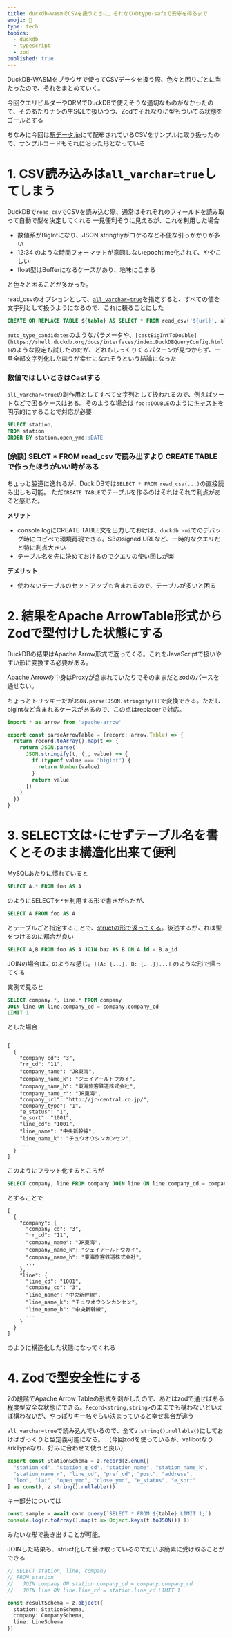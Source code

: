 ```yaml
---
title: duckdb-wasmでCSVを扱うときに、それなりのtype-safeで安寧を得るまで
emoji: 🧆
type: tech
topics:
  - duckdb
  - typescript
  - zod
published: true
---
```


DuckDB-WASMをブラウザで使ってCSVデータを扱う際、色々と困りごとに当たったので、それをまとめていく。

今回クエリビルダーやORMでDuckDBで使えそうな適切なものがなかったので、そのあたりナシの生SQLで扱いつつ、Zodでそれなりに型もついてる状態をゴールとする

ちなみに今回は[駅データ.jp](https://www.ekidata.jp/)にて配布されているCSVをサンプルに取り扱ったので、サンプルコードもそれに沿った形となっている

# 1. CSV読み込みは`all_varchar=true`してしまう

DuckDBで`read_csv`でCSVを読み込む際、通常はそれぞれのフィールドを読み取って自動で型を決定してくれる
一見便利そうに見えるが、これを利用した場合

- 数値系がBigIntになり、JSON.stringfiyがコケるなど不便な引っかかりが多い
- 12:34 のような時間フォーマットが意図しないepochtime化されて、ややこしい
- float型はBufferになるケースがあり、地味にこまる

と色々と困ることが多かった。

read_csvのオプションとして、[`all_varchar=true`](https://duckdb.org/docs/1.3/data/csv/overview#parameters)を指定すると、すべての値を文字列として扱うようになるので、これに頼ることにした

```sql
CREATE OR REPLACE TABLE ${table} AS SELECT * FROM read_csv('${url}', all_varchar=true);
```

`auto_type_candidates`のようなパラメータや、`[castBigIntToDouble](https://shell.duckdb.org/docs/interfaces/index.DuckDBQueryConfig.html)`のような設定も試したのだが、どれもしっくりくるパターンが見つからず、一旦全部文字列化したほうが幸せになれそうという結論になった

### 数値でほしいときはCastする

`all_varchar=true`の副作用としてすべて文字列として扱われるので、例えばソートなどで困るケースはある。そのような場合は `foo::DOUBLE`のように[キャスト](https://duckdb.org/docs/stable/sql/expressions/cast)を明示的にすることで対応が必要

```sql
SELECT station,
FROM station
ORDER BY station.open_ymd::DATE
```

### (余談) SELCT * FROM read_csv で読み出すより CREATE TABLE　で作ったほうがいい時がある

ちょっと脇道に逸れるが、Duck DBでは`SELECT * FROM read_csv(...)`の直接読み出しも可能。
ただ`CREATE TABLE`でテーブルを作るのはそれはそれで利点があると感じた。

**メリット**
- console.logにCREATE TABLE文を出力しておけば、`duckdb -ui`でのデバッグ時にコピペで環境再現できる。S3のsigned URLなど、一時的なクエリだと特に利点大きい
- テーブル名を先に決めておけるのでクエリの使い回しが楽

**デメリット**
- 使わないテーブルのセットアップも含まれるので、テーブルが多いと困る


# 2. 結果をApache ArrowTable形式からZodで型付けした状態にする

DuckDBの結果はApache Arrow形式で返ってくる。これをJavaScriptで扱いやすい形に変換する必要がある。

Apache Arrowの中身はProxyが含まれていたりでそのままだとzodのパースを通せない。

ちょっとトリッキーだが`JSON.parse(JSON.stringify())`で変換できる。ただしbigintなど含まれるケースがあるので、この点はreplacerで対応。

```ts
import * as arrow from 'apache-arrow'

export const parseArrowTable = (record: arrow.Table) => {
  return record.toArray().map(t => {
    return JSON.parse(
      JSON.stringify(t, (_, value) => {
        if (typeof value === "bigint") {
          return Number(value)
        }
        return value
      })
    )
  })
}
```


# 3. SELECT文は`*`にせずテーブル名を書くとそのまま構造化出来て便利

MySQLあたりに慣れていると

```sql
SELECT A.* FROM foo AS A
```
のようにSELECTを`*`を利用する形で書きがちだが、

```sql
SELECT A FROM foo AS A
```

とテーブルごと指定することで、[structの形で返ってくる](https://duckdb.org/docs/stable/sql/query_syntax/from)。後述するがこれは型をつけるのに都合が良い

```sql
SELECT A,B FROM foo AS A JOIN baz AS B ON A.id = B.a_id
```
JOINの場合はこのような感じ。`[{A: {...}, B: {...}}...]` のような形で帰ってくる

実例で見ると

```sql
SELECT company.*, line.* FROM company 
JOIN line ON line.company_cd = company.company_cd 
LIMIT 1
```
とした場合

```

[
  {
    "company_cd": "3",
    "rr_cd": "11",
    "company_name": "JR東海",
    "company_name_k": "ジェイアールトウカイ",
    "company_name_h": "東海旅客鉄道株式会社",
    "company_name_r": "JR東海",
    "company_url": "http://jr-central.co.jp/",
    "company_type": "1",
    "e_status": "1",
    "e_sort": "1001",
    "line_cd": "1001",
    "line_name": "中央新幹線",
    "line_name_k": "チュウオウシンカンセン",
    ...
  }
]
``` 
このようにフラット化するところが

```sql
SELECT company, line FROM company JOIN line ON line.company_cd = company.company_cd LIMIT 1
```
とすることで

```
[
  {
    "company": {
      "company_cd": "3",
      "rr_cd": "11",
      "company_name": "JR東海",
      "company_name_k": "ジェイアールトウカイ",
      "company_name_h": "東海旅客鉄道株式会社",
      ...
    },
    "line": {
      "line_cd": "1001",
      "company_cd": "3",
      "line_name": "中央新幹線",
      "line_name_k": "チュウオウシンカンセン",
      "line_name_h": "中央新幹線",
      ...
    }
  }
]
```
のように構造化した状態になってくれる

# 4. Zodで型安全性にする

2の段階でApache Arrow Tableの形式を剥がしたので、あとはzodで通せばある程度型安全な状態にできる。`Record<string,string>`のままでも構わないといえば構わないが、やっぱりキー名ぐらい決まっていると幸せ具合が違う

`all_varchar=true`で読み込んでいるので、全て`z.string().nullable()`にしておけばざっくりと型定義可能になる。
（今回zodを使っているが、valibotなりarkTypeなり、好みに合わせて使うと良い）

```ts
export const StationSchema = z.record(z.enum([
  "station_cd", "station_g_cd", "station_name", "station_name_k", 
  "station_name_r", "line_cd", "pref_cd", "post", "address", 
  "lon", "lat", "open_ymd", "close_ymd", "e_status", "e_sort"
] as const), z.string().nullable())
```

キー部分については
```ts
const sample = await conn.query(`SELECT * FROM ${table} LIMIT 1;`)
console.log(r.toArray().map(t => Object.keys(t.toJSON()) ))

```
みたいな形で抜き出すことが可能。

JOINした結果も、struct化して受け取っているのでだいぶ簡素に受け取ることができる

```ts
// SELECT station, line, company 
// FROM station 
//   JOIN company ON station.company_cd = company.company_cd 
//   JOIN line ON line.line_cd = station.line_cd LIMIT 1

const resultSchema = z.object({
  station: StationSchema,
  company: CompanySchema,
  line: LineSchema
})
```
